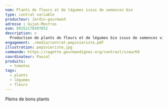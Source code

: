 ```yaml
---
nom: Plants de fleurs et de légumes issus de semences bio 
type: contrat variable
producteur: Jardin-gourmand
adresse : Gujan-Mestras
osm: 89252170397052
description: >
  Production de plants de fleurs et de légumes bio issus de semences vivantes
engagement: ./media/contrat-pepinieriste.pdf
illustration: pepinieriste.jpg
commande: https://cagette.gourmandignes.org/contract/view/69
coordinateur: Pascal
produits:
  - tomates
tags:
  - plants
  - légumes
  - fleurs
---
```


Pleins de bons plants
